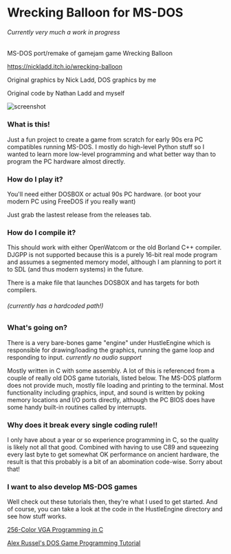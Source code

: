 # Wrecking Balloon for MS-DOS
###### Currently very much a work in progress

MS-DOS port/remake of gamejam game Wrecking Balloon

https://nickladd.itch.io/wrecking-balloon

Original graphics by Nick Ladd, DOS graphics by me

Original code by Nathan Ladd and myself

![screenshot](https://imgur.com/a/9Oyz4aT)

### What is this!
Just a fun project to create a game from scratch for early 90s era
PC compatibles running MS-DOS. I mostly do high-level Python stuff
so I wanted to learn more low-level programming and what better way
than to program the PC hardware almost directly.

### How do I play it?
You'll need either DOSBOX or actual 90s PC hardware.
(or boot your modern PC using FreeDOS if you really want)

Just grab the lastest release from the releases tab.

### How do I compile it?
This should work with either OpenWatcom or the old Borland C++ compiler.
DJGPP is not supported because this is a purely 16-bit real mode program and 
assumes a segmented memory model, although I am planning to port
it to SDL (and thus modern systems) in the future. 

There is a make file that launches DOSBOX and has targets for both compilers.
###### (currently has a hardcoded path!)

### What's going on?
There is a very bare-bones game "engine" under HustleEngine which is responsible
for drawing/loading the graphics, running the game loop and responding to input.
*currently no audio support*

Mostly written in C with some assembly. A lot of this is referenced from a couple of
really old DOS game tutorials, listed below. The MS-DOS platform does not provide much,
mostly file loading and printing to the terminal. Most functionality including
graphics, input, and sound is written by poking memory locations and I/O ports directly,
although the PC BIOS does have some handy built-in routines called by interrupts.

### Why does it break every single coding rule!!
I only have about a year or so experience programming in C, so the quality is likely not
all that good. Combined with having to use C89 and squeezing every last byte to get somewhat
OK performance on ancient hardware, the result is that this probably is a bit of an abomination
code-wise. Sorry about that!

### I want to also develop MS-DOS games
Well check out these tutorials then, they're what I used to get started. And of course, 
you can take a look at the code in the HustleEngine directory and see how stuff works.

[256-Color VGA Programming in C](http://www.brackeen.com/vga/)

[Alex Russel's DOS Game Programming Tutorial](http://www3.telus.net/alexander_russell/course/introduction.htm)


